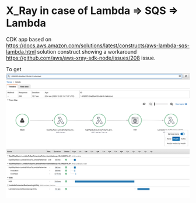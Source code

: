 # X_Ray in case of Lambda => SQS => Lambda

CDK app based on https://docs.aws.amazon.com/solutions/latest/constructs/aws-lambda-sqs-lambda.html solution construct showing a workaround https://github.com/aws/aws-xray-sdk-node/issues/208 issue.

To get ![image](trace.png)